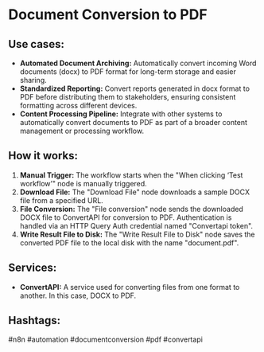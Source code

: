 # Document Conversion to PDF

## Use cases:

- **Automated Document Archiving:** Automatically convert incoming Word documents (docx) to PDF format for long-term storage and easier sharing.
- **Standardized Reporting:** Convert reports generated in docx format to PDF before distributing them to stakeholders, ensuring consistent formatting across different devices.
- **Content Processing Pipeline:** Integrate with other systems to automatically convert documents to PDF as part of a broader content management or processing workflow.

## How it works:

1.  **Manual Trigger:** The workflow starts when the "When clicking ‘Test workflow’" node is manually triggered.
2.  **Download File:** The "Download File" node downloads a sample DOCX file from a specified URL.
3.  **File Conversion:** The "File conversion" node sends the downloaded DOCX file to ConvertAPI for conversion to PDF. Authentication is handled via an HTTP Query Auth credential named "Convertapi token".
4.  **Write Result File to Disk:** The "Write Result File to Disk" node saves the converted PDF file to the local disk with the name "document.pdf".

## Services:

-   **ConvertAPI:** A service used for converting files from one format to another. In this case, DOCX to PDF.

## Hashtags:

#n8n #automation #documentconversion #pdf #convertapi

